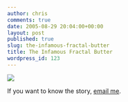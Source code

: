 ```yaml
---
author: chris
comments: true
date: 2005-08-29 20:04:00+00:00
layout: post
published: true
slug: the-infamous-fractal-butter
title: The Infamous Fractal Butter
wordpress_id: 123
---
```


[![](http://photos29.flickr.com/38335039_df3e117c5d.jpg?v=0)](http://www.flickr.com/photos/detailed/38335039/)  
  
If you want to know the story, [email me](mailto:chrishaum@gmail.com).
